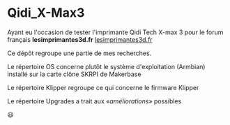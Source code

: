 # Qidi_X-Max3

Ayant eu l'occasion de tester l'imprimante Qidi Tech X-max 3 pour le forum français **lesimprimantes3d.fr**
[lesimprimantes3d.fr](https://www.lesimprimantes3d.fr/forum/topic/54298-la-qidi-tech-x-max-3-revue-d%C3%A9taill%C3%A9e/)

Ce dépôt regroupe une partie de mes recherches.

Le répertoire OS concerne plutôt le système d'exploitation (Armbian) installé sur la carte clône SKRPI de Makerbase

Le répertoire Klipper regroupe ce qui concerne le firmware Klipper

Le répertoire Upgrades a trait aux «*améliorations*» possibles

:smiley:
